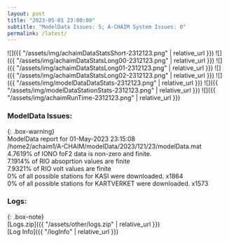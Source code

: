 ```yaml
---
layout: post
title: "2023-05-01 23:00:00"
subtitle: "ModelData Issues: 5; A-CHAIM System Issues: 0"
permalink: /latest/
---
```


![]({{ "/assets/img/achaimDataStatsShort-2312123.png" | relative_url }})
![]({{ "/assets/img/achaimDataStatsLong00-2312123.png" | relative_url }})
![]({{ "/assets/img/achaimDataStatsLong01-2312123.png" | relative_url }})
![]({{ "/assets/img/achaimDataStatsLong02-2312123.png" | relative_url }})
![]({{ "/assets/img/modelDataDataStats-2312123.png" | relative_url }})
![]({{ "/assets/img/modelDataStationStats-2312123.png" | relative_url }})
![]({{ "/assets/img/achaimRunTime-2312123.png" | relative_url }})


### ModelData Issues:  
  
{: .box-warning}  
 ModelData report for 01-May-2023 23:15:08   
 /home2/achaim1/A-CHAIM/modelData/2023/121/23/modelData.mat   
 4.7619% of IONO foF2 data is non-zero and finite.   
 7.1914% of RIO absoprtion values are finite   
 7.9321% of RIO volt values are finite   
 0% of all possible stations for KASI were downloaded. x1864   
 0% of all possible stations for KARTVERKET were downloaded. x1573   
  


### Logs:  
  
{: .box-note}  
[Logs.zip]({{ "/assets/other/logs.zip" | relative_url }})  
[Log Info]({{ "/logInfo" | relative_url }})  
